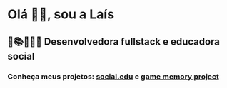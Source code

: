# Olá 👋🏽, sou a Laís

## 🔭📚👩🏽‍💻 Desenvolvedora fullstack e educadora social

### Conheça meus projetos: **[social.edu](https://github.com/social-edu)**  e **[game memory project](https://github.com/Game-Memory-Project)**
